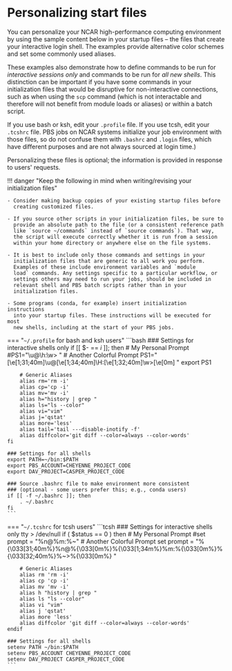# Personalizing start files

You can personalize your NCAR high-performance computing environment by
using the sample content below in your startup files – the files that
create your interactive login shell. The examples provide alternative
color schemes and set some commonly used aliases.

These examples also demonstrate how to define commands to be run
for *interactive sessions only* and commands to be run for *all new
shells*. This distinction can be important if you have some commands in
your initialization files that would be disruptive for non-interactive
connections, such as when using the `scp` command (which is not
interactable and therefore will not benefit from module loads or
aliases) or within a batch script.

If you use bash or ksh, edit your `.profile` file. If you use tcsh,
edit your `.tcshrc` file. PBS jobs on NCAR systems initialize your job
environment with those files, so do not confuse them
with `.bashrc` and `.login` files, which have different purposes and
are not always sourced at login time.)

Personalizing these files is optional; the information is provided in
response to users' requests.

!!! danger "Keep the following in mind when writing/revising your initialization files"

    - Consider making backup copies of your existing startup files before
      creating customized files.

    - If you source other scripts in your initialization files, be sure to
      provide an absolute path to the file (or a consistent reference path
      like `source ~/commands` instead of `source commands`). That way,
      the script will execute correctly whether it is run from a session
      within your home directory or anywhere else on the file systems.

    - It is best to include only those commands and settings in your
      initialization files that are generic to all work you perform.
      Examples of these include environment variables and `module
      load` commands. Any settings specific to a particular workflow, or
      settings others may need to run your jobs, should be included in
      relevant shell and PBS batch scripts rather than in your
      initialization files.

    - Some programs (conda, for example) insert initialization instructions
      into your startup files. These instructions will be executed for most
      new shells, including at the start of your PBS jobs.



=== "`~/.profile` for bash and ksh users"
    ```bash
    ### Settings for interactive shells only
    if [[ $- == *i* ]]; then
        # My Personal Prompt
        #PS1="\u@\h:\w> "
        # Another Colorful Prompt
        PS1="\[\e[1;31;40m\]\u@\[\e[1;34;40m\]\H:\[\e[1;32;40m\]\w>\[\e[0m\] "
        export PS1

        # Generic Aliases
        alias rm='rm -i'
        alias cp='cp -i'
        alias mv='mv -i'
        alias h="history | grep "
        alias ls="ls --color"
        alias vi="vim"
        alias j='qstat'
        alias more='less'
        alias tail='tail ---disable-inotify -f'
        alias diffcolor='git diff --color=always --color-words'
    fi

    ### Settings for all shells
    export PATH=~/bin:$PATH
    export PBS_ACCOUNT=CHEYENNE_PROJECT_CODE
    export DAV_PROJECT=CASPER_PROJECT_CODE

    ### Source .bashrc file to make environment more consistent
    ### (optional - some users prefer this; e.g., conda users)
    if [[ -f ~/.bashrc ]]; then
        . ~/.bashrc
    fi
    ```

=== "`~/.tcshrc` for tcsh users"
    ```tcsh
    ### Settings for interactive shells only
    tty > /dev/null
    if ( $status == 0 ) then
        # My Personal Prompt
        #set prompt = "%n@%m:%~"
        # Another Colorful Prompt
        set prompt = "%{\033[31;40m%}%n@%{\033[0m%}%{\033[1;34m%}%m:%{\033[0m%}%{\033[32;40m%}%~>%{\033[0m%} "

        # Generic Aliases
        alias rm 'rm -i'
        alias cp 'cp -i'
        alias mv 'mv -i'
        alias h "history | grep "
        alias ls "ls --color"
        alias vi "vim"
        alias j 'qstat'
        alias more 'less'
        alias diffcolor 'git diff --color=always --color-words'
    endif

    ### Settings for all shells
    setenv PATH ~/bin:$PATH
    setenv PBS_ACCOUNT CHEYENNE_PROJECT_CODE
    setenv DAV_PROJECT CASPER_PROJECT_CODE
    ```
